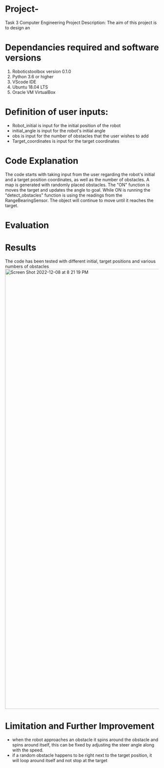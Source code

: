 # Project-
Task 3 Computer Engineering
Project Description:
The aim of this project is to design an

# Dependancies required and software versions

1. Roboticstoolbox version 0.1.0
2. Python 3.6 or higher
3. VScode IDE
4. Ubuntu 18.04 LTS
5. Oracle VM VirtualBox

# Definition of user inputs:
- Robot_initial is input for the initial position of the robot
- initial_angle is input for the robot's initial angle
- obs is input for the number of obstacles that the user wishes to add
- Target_coordinates is input for the target coordinates

# Code Explanation
The code starts with taking input from the user regarding the robot's initial and a target position coordinates, as well as the number of obstacles.
A map is generated with randomly placed obstacles. The "ON" function is moves the target and updates the angle to goal. While ON is running the "detect_obstacles" function is using the readings from the RangeBearingSensor. The object will continue to move until it reaches the target.

# Evaluation 

# Results
The code has been tested with different initial, target positions and various numbers of obstacles<img width="1440" alt="Screen Shot 2022-12-08 at 8 21 19 PM" src="https://user-images.githubusercontent.com/114655121/206535249-a877519c-d300-4774-b561-415c6917d2e2.png">


# Limitation and Further Improvement 
- when the robot approaches an obstacle it spins around the obstacle and spins around itself, this can be fixed by adjusting the steer angle along with the speed.
- if a random obstacle happens to be right next to the target position, it will loop around itself and not stop at the target


